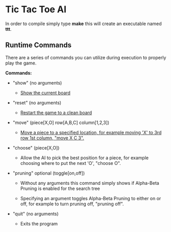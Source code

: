 # Tic Tac Toe AI 
<p>In order to compile simply type <b>make</b> this will create an executable named <b>ttt</b>.</p>

## Runtime Commands 
<p> There are a series of commands you can utilize during execution to properly play the game. </p>
<p><b>Commands:</b></p>      

* "show" (no arguments)
  * <p><u> Show the current board</u></p>    

* "reset" (no arguments)
  * <p><u> Restart the game to a clean board</u></p>     

* "move" (piece[X,O] row[A,B,C] column[1,2,3])
  * <p><u> Move a piece to a specified location, for example moving 'X' to 3rd row 1st column, "move X C 3".</u></p>     

* "choose" (piece[X,O])    
  * <p>Allow the AI to pick the best position for a piece, for example choosing where to put the next 'O', "choose O".</p>

* "pruning" optional (toggle[on,off])
  * <p>Without any arguments this command simply shows if Alpha-Beta Pruning is enabled for the search tree<p>
  * <p>Specifying an argument toggles Alpha-Beta Pruning to either on or off, for example to turn pruning off, "pruning off".</p>

* "quit" (no arguments)
  * <p>Exits the program</p>
